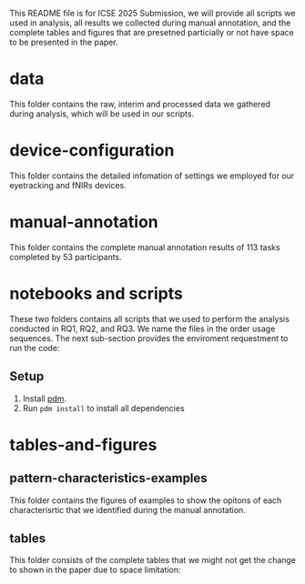 This README file is for ICSE 2025 Submission, we will provide all scripts we used in analysis, all results we collected during manual annotation, and the complete tables and figures that are presetned particially or not have space to be presented in the paper.

# data
This folder contains the raw, interim and processed data we gathered during analysis, which will be used in our scripts. 

# device-configuration
This folder contains the detailed infomation of settings we employed for our eyetracking and fNIRs devices.

# manual-annotation
This folder contains the complete manual annotation results of 113 tasks completed by 53 participants.

# notebooks and scripts
These two folders contains all scripts that we used to perform the analysis conducted in RQ1, RQ2, and RQ3. We name the files in the order usage sequences. The next sub-section provides the enviroment requestment to run the code:
## Setup
1. Install [pdm](https://pdm.fming.dev/latest/).
2. Run `pdm install` to install all dependencies

# tables-and-figures
## pattern-characteristics-examples
This folder contains the figures of examples to show the opitons of each characterisrtic that we identified during the manual annotation.
## tables
This folder consists of the complete tables that we might not get the change to shown in the paper due to space limitation:





